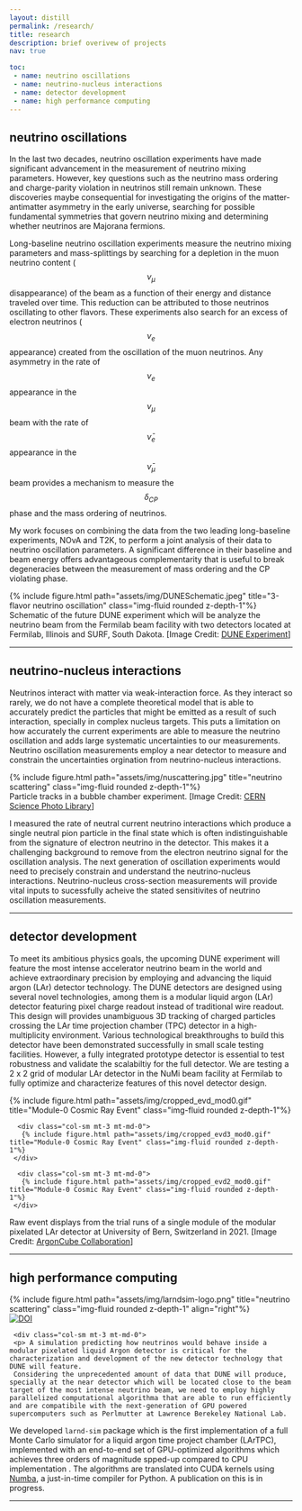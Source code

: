 ```yaml
---
layout: distill
permalink: /research/
title: research
description: brief overivew of projects
nav: true

toc:
 - name: neutrino oscillations
 - name: neutrino-nucleus interactions
 - name: detector development
 - name: high performance computing
---
```

 
## neutrino oscillations

In the last two decades, neutrino oscillation experiments have made significant advancement in the measurement of neutrino mixing parameters.
However, key questions such as the neutrino mass ordering and charge-parity violation in neutrinos still remain unknown.
These discoveries maybe consequential for investigating the origins of the matter-antimatter asymmetry in the early universe, searching for possible fundamental symmetries that govern neutrino mixing and determining whether neutrinos are Majorana fermions.

Long-baseline neutrino oscillation experiments measure the neutrino mixing parameters and mass-splittings by searching for a depletion in the muon neutrino content ($$\nu_\mu$$ disappearance) of the beam as a function of their energy and distance traveled over time.
This reduction can be attributed to those neutrinos oscillating to other flavors.
These experiments also search for an excess of electron neutrinos ($$\nu_e$$ appearance) created from the oscillation of the muon neutrinos.
Any asymmetry in the rate of $$\nu_e$$ appearance in the $$\nu_\mu$$ beam with the rate of $$\bar\nu_e$$ appearance in the $$\bar\nu_\mu$$ beam provides a mechanism to measure the $$\delta_{CP}$$ phase and the mass ordering of neutrinos.

My work focuses on combining the data from the two leading long-baseline experiments, NOvA and T2K, to perform a joint analysis of their data to neutrino oscillation parameters.
A significant difference in their baseline and beam energy offers advantageous complementarity that is useful to break degeneracies between the measurement of mass ordering and the CP violating phase.

<div class="fake-img l-body">
       {% include figure.html path="assets/img/DUNESchematic.jpeg" title="3-flavor neutrino oscillation" class="img-fluid rounded z-depth-1"%}
 </div>
<div class="caption">
     Schematic of the future DUNE experiment which will be analyze the neutrino beam from the Fermilab beam facility with two detectors located at Fermilab, Illinois and SURF, South Dakota.
     [Image Credit: <a href="https://www.dunescience.org/">DUNE Experiment</a>] 
</div>




***

## neutrino-nucleus interactions

<div class="row mt-3">
      <div class="col-sm mt-3 mt-md-0">
     <p>Neutrinos interact with matter via weak-interaction force. As they interact so rarely, we do not have a complete theoretical model that is able to accurately predict the particles that might be emitted as a result of such interaction, specially in complex nucleus targets. This puts a limitation on how accurately the current experiments are able to measure the neutrino oscillation and adds large systematic uncertainties to our measurements. Neutrino oscillation measurements employ a near detector to measure and constrain the uncertainties orgination from neutrino-nucleus interactions. 

</p>
     </div>
      <div class="col-sm mt-3 mt-md-0">
       {% include figure.html path="assets/img/nuscattering.jpg" title="neutrino scattering" class="img-fluid rounded z-depth-1"%}
<div class="caption">
     Particle tracks in a bubble chamber experiment. [Image Credit: <a href="https://www.sciencephoto.com/contributor/cer/">CERN Science Photo Library</a>] 
</div>
</div>
</div>

<p>      I measured the rate of neutral current neutrino interactions which produce a single neutral pion particle in the final state which is often indistinguishable from the signature of electron neutrino in the detector. This makes it a challenging background to remove from the electron neutrino signal for the oscillation analysis.
The next generation of oscillation experiments would need to precisely constrain and understand the neutrino-nucleus interactions. Neutrino-nucleus cross-section measurements will provide vital inputs to sucessfully acheive the stated sensitivites of neutrino oscillation measurements. </p>

***
## detector development

<p>  To meet its ambitious physics goals, the upcoming DUNE experiment will feature the most intense accelerator neutrino beam in the world and achieve extraordinary precision by employing and advancing the liquid argon (LAr) detector technology. The DUNE detectors are designed using several novel technologies, among them is a modular liquid argon (LAr) detector featuring pixel charge readout instead of traditional wire readout. This design will provides unambiguous 3D tracking of charged particles crossing the LAr time projection chamber (TPC) detector in a high-multiplicity environment.  Various technological breakthroughs to build this detector have been demonstrated successfully in small scale testing facilities. However, a fully integrated prototype detector is essential to test robustness and validate the scalabiltiy for the full detector.
We are testing a 2 x 2 grid of modular LAr detector in the NuMi beam facility at Fermilab to fully optimize and characterize features of this novel detector design.

</p>

<div class="row mt-3">
      <div class="col-sm mt-3 mt-md-0">
       {% include figure.html path="assets/img/cropped_evd_mod0.gif" title="Module-0 Cosmic Ray Event" class="img-fluid rounded z-depth-1"%}
     </div>

      <div class="col-sm mt-3 mt-md-0">
       {% include figure.html path="assets/img/cropped_evd3_mod0.gif" title="Module-0 Cosmic Ray Event" class="img-fluid rounded z-depth-1"%}
     </div>

      <div class="col-sm mt-3 mt-md-0">
       {% include figure.html path="assets/img/cropped_evd2_mod0.gif" title="Module-0 Cosmic Ray Event" class="img-fluid rounded z-depth-1"%}
     </div>
</div>
<div class="caption">
     Raw event displays from the trial runs of a single module of the modular pixelated LAr detector at University of Bern, Switzerland in 2021. [Image Credit: <a href="https://argoncube.org/tracks.html">ArgonCube Collaboration</a>] 
     </div>

***
## high performance computing


<div class="row mt-3">
      <div class="col-sm mt-3 mt-md-0">
      {% include figure.html path="assets/img/larndsim-logo.png" title="neutrino scattering" class="img-fluid rounded z-depth-1" align="right"%}
       <div class="caption">
      <a href="https://doi.org/10.5281/zenodo.7023803"><img src="https://zenodo.org/badge/DOI/10.5281/zenodo.7023803.svg" alt="DOI"></a>	
     </div>
       </div>

     <div class="col-sm mt-3 mt-md-0">
     <p> A simulation predicting how neutrinos would behave inside a modular pixelated liquid Argon detector is critical for the characterization and development of the new detector technology that DUNE will feature.
     Considering the unprecedented amount of data that DUNE will produce, specially at the near detector which will be located close to the beam target of the most intense neutrino beam, we need to employ highly parallelized computational algorithma that are able to run efficiently and are compatibile with the next-generation of GPU powered supercomputers such as Perlmutter at Lawrence Berekeley National Lab.

</p>
     </div>
</div>


We developed `larnd-sim` package which is the first implementation of a full Monte Carlo simulator for a liquid argon time project chamber (LArTPC), implemented with an end-to-end set of GPU-optimized algorithms which achieves three orders of magnitude spped-up compared to CPU implementation .
The algorithms are translated into CUDA kernels using <a href="https://numba.pydata.org/">Numba</a>, a just-in-time compiler for Python. A publication on this is in progress.

***